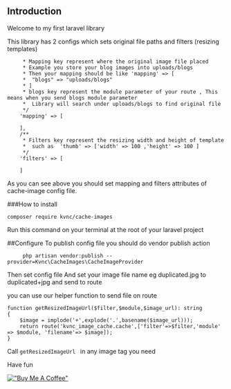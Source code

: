 ## Introduction
Welcome to my first laravel library

This library has 2 configs which sets original file paths and filters (resizing templates)

````  /**
     * Mapping key represent where the original image file placed
     * Example you store your blog images into uploads/blogs
     * Then your mapping should be like 'mapping' => [
     *  "blogs" => "uploads/blogs"
     * ]
     * blogs key represent the module parameter of your route , This means when you send blogs module parameter
     *  Library will search under uploads/blogs to find original file
     */
    'mapping' => [

    ],
    /**
     * Filters key represent the resizing width and height of template
     *  such as  'thumb' => ['width' => 100 ,'height' => 100 ]
     */
    'filters' => [

    ]
````
As you can see above you should set mapping and filters attributes of cache-image config file.


###How to install
```` 
composer require kvnc/cache-images
````
Run this command on your terminal at the root of your laravel project

##Configure
To publish config file you should do vendor publish action
````
     php artisan vendor:publish --provider=Kvnc\CacheImages\CacheImageProvider
````
Then set config file 
And set your image file name eg duplicated.jpg to duplicated+jpg and send to route

you can use our helper function to send file on route

```
function getResizedImageUrl($filter,$module,$image_url): string
{
    $image = implode('+',explode('.',basename($image_url)));
    return route('kvnc_image_cache.cache',['filter'=>$filter,'module' => $module, 'filename'=> $image]);
}
```

Call ```getResizedImageUrl ``` in any image tag you need

Have fun

[!["Buy Me A Coffee"](https://www.buymeacoffee.com/assets/img/custom_images/orange_img.png)](https://www.buymeacoffee.com/kvncphp)



